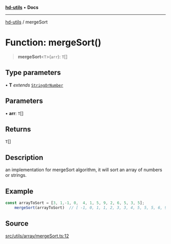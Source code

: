 [**hd-utils**](../README.md) • **Docs**

***

[hd-utils](../globals.md) / mergeSort

# Function: mergeSort()

> **mergeSort**\<`T`\>(`arr`): `T`[]

## Type parameters

• **T** *extends* [`StringOrNumber`](../type-aliases/StringOrNumber.md)

## Parameters

• **arr**: `T`[]

## Returns

`T`[]

## Description

an implementation for mergeSort algorithm, it will sort an array of numbers or strings.

## Example

```ts
const arrayToSort = [3, 1,-1, 0,  4, 1, 5, 9, 2, 6, 5, 3, 5];
    mergeSort(arrayToSort)  // [ -1, 0, 1, 1, 2, 3, 3, 4, 5, 5, 5, 6, 9 ];
```

## Source

[src/utils/array/mergeSort.ts:12](https://github.com/AhmadHddad/h-utils/blob/f7bb9ae71f981ffef49079271b9540862594b7e6/src/utils/array/mergeSort.ts#L12)

